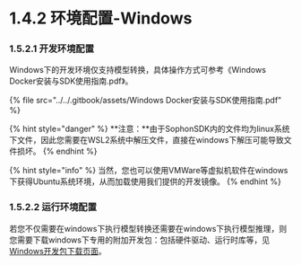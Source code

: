 # 1.4.2 环境配置-Windows

### 1.5.2.1 开发环境配置

Windows下的开发环境仅支持模型转换，具体操作方式可参考《Windows Docker安装与SDK使用指南.pdf》。

{% file src="../../.gitbook/assets/Windows Docker安装与SDK使用指南.pdf" %}

{% hint style="danger" %}
**注意：**由于SophonSDK内的文件均为linux系统下文件，因此您需要在WSL2系统中解压文件，直接在windows下解压可能导致文件损坏。
{% endhint %}

{% hint style="info" %}
当然，您也可以使用VMWare等虚拟机软件在windows下获得Ubuntu系统环境，从而加载使用我们提供的开发镜像。
{% endhint %}

### **1.5.2.2 运行环境配置**

若您不仅需要在windows下执行模型转换还需要在windows下执行模型推理，则您需要下载windows下专用的附加开发包：包括硬件驱动、运行时库等，见[Windows开发包下载页面](https://developer.sophgo.com/site/index/material/17/46.html)。
